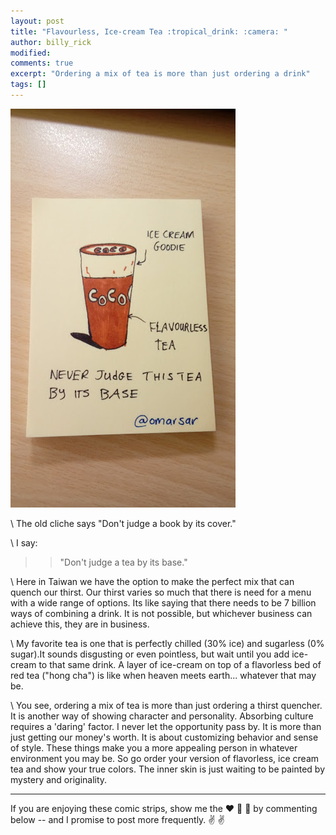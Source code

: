 ```yaml
---
layout: post
title: "Flavourless, Ice-cream Tea :tropical_drink: :camera: "
author: billy_rick
modified: 
comments: true
excerpt: "Ordering a mix of tea is more than just ordering a drink"
tags: []
---
```


![alt text](https://github.com/omarsar/omarsar.github.io/blob/master/images/tea.jpg?raw=true "rotation dilemma")

\\
The old cliche says "Don't judge a book by its cover."

\\
I say:

>> "Don't judge a tea by its base."

\\
Here in Taiwan we have the option to make the perfect mix that can quench our thirst. Our thirst varies so much that there is need for a menu with a wide range of options. Its like saying that there needs to be 7 billion ways of combining a drink. It is not possible, but whichever business can achieve this, they are in business. 

\\
My favorite tea is one that is perfectly chilled (30% ice) and sugarless (0% sugar).It sounds disgusting or even pointless, but wait until you add ice-cream to that same drink. A layer of ice-cream on top of a flavorless bed of red tea ("hong cha") is like when heaven meets earth... whatever that may be. 

\\
You see, ordering a mix of tea is more than just ordering a thirst quencher. It is another way of showing character and personality. Absorbing culture requires a 'daring' factor. I never let the opportunity pass by. It is more than just getting our money's worth. It is about customizing behavior and sense of style. These things make you a more appealing person in whatever environment you may be. So go order your version of flavorless, ice cream tea and show your true colors. The inner skin is just waiting to be painted by mystery and originality. 


---
If you are enjoying these comic strips, show me the :heart: :blue_heart: :green_heart: by commenting below -- and I promise to post more frequently. :v: :v: